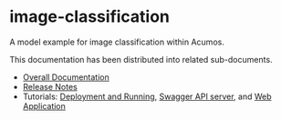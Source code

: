 # image-classification
A model example for image classification within Acumos.

This documentation has been distributed into related sub-documents.
* [Overall Documentation](docs/image-classification.md)
* [Release Notes](docs/release-notes.md)
* Tutorials: [Deployment and Running](docs/tutorials/lesson1.md),
  [Swagger API server](docs/tutorials/lesson2.md), and
  [Web Application](docs/tutorials/lesson3.md)

